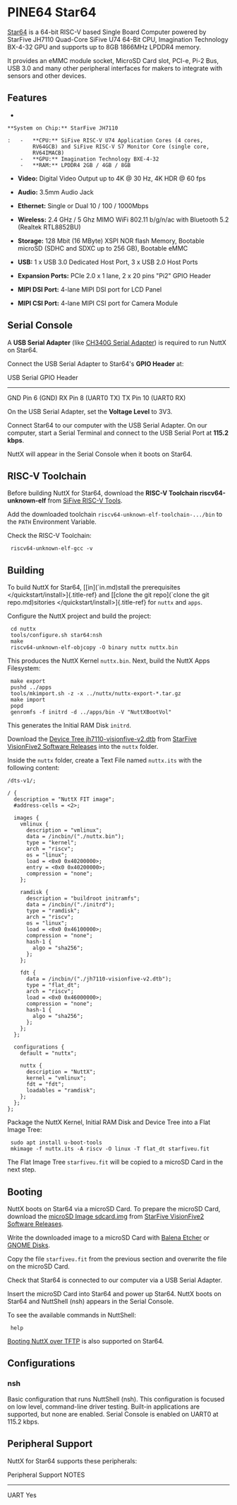 PINE64 Star64
=============

[Star64](https://wiki.pine64.org/wiki/STAR64) is a 64-bit RISC-V based
Single Board Computer powered by StarFive JH7110 Quad-Core SiFive U74
64-Bit CPU, Imagination Technology BX-4-32 GPU and supports up to 8GB
1866MHz LPDDR4 memory.

It provides an eMMC module socket, MicroSD Card slot, PCI-e, Pi-2 Bus,
USB 3.0 and many other peripheral interfaces for makers to integrate
with sensors and other devices.

Features
--------

-   

    **System on Chip:** StarFive JH7110

    :   -   **CPU:** SiFive RISC-V U74 Application Cores (4 cores,
            RV64GCB) and SiFive RISC-V S7 Monitor Core (single core,
            RV64IMACB)
        -   **GPU:** Imagination Technology BXE-4-32
        -   **RAM:** LPDDR4 2GB / 4GB / 8GB

-   **Video:** Digital Video Output up to 4K @ 30 Hz, 4K HDR @ 60 fps

-   **Audio:** 3.5mm Audio Jack

-   **Ethernet:** Single or Dual 10 / 100 / 1000Mbps

-   **Wireless:** 2.4 GHz / 5 Ghz MIMO WiFi 802.11 b/g/n/ac with
    Bluetooth 5.2 (Realtek RTL8852BU)

-   **Storage:** 128 Mbit (16 MByte) XSPI NOR flash Memory, Bootable
    microSD (SDHC and SDXC up to 256 GB), Bootable eMMC

-   **USB:** 1 x USB 3.0 Dedicated Host Port, 3 x USB 2.0 Host Ports

-   **Expansion Ports:** PCIe 2.0 x 1 lane, 2 x 20 pins \"Pi2\" GPIO
    Header

-   **MIPI DSI Port:** 4-lane MIPI DSI port for LCD Panel

-   **MIPI CSI Port:** 4-lane MIPI CSI port for Camera Module

Serial Console
--------------

A **USB Serial Adapter** (like [CH340G Serial
Adapter](https://pine64.com/product/serial-console-woodpecker-edition/))
is required to run NuttX on Star64.

Connect the USB Serial Adapter to Star64\'s **GPIO Header** at:

  USB Serial   GPIO Header
  ------------ -------------------
  GND          Pin 6 (GND)
  RX           Pin 8 (UART0 TX)
  TX           Pin 10 (UART0 RX)

On the USB Serial Adapter, set the **Voltage Level** to 3V3.

Connect Star64 to our computer with the USB Serial Adapter. On our
computer, start a Serial Terminal and connect to the USB Serial Port at
**115.2 kbps**.

NuttX will appear in the Serial Console when it boots on Star64.

RISC-V Toolchain
----------------

Before building NuttX for Star64, download the **RISC-V Toolchain
riscv64-unknown-elf** from [SiFive RISC-V
Tools](https://github.com/sifive/freedom-tools/releases/tag/v2020.12.0).

Add the downloaded toolchain `riscv64-unknown-elf-toolchain-.../bin` to
the `PATH` Environment Variable.

Check the RISC-V Toolchain:

``` {.console}
 riscv64-unknown-elf-gcc -v
```

Building
--------

To build NuttX for Star64, \[[in\](\`in.md)stall the prerequisites
\</quickstart/install\>]{.title-ref} and \[[clone the git repo\](\`clone
the git repo.md)sitories \</quickstart/install\>]{.title-ref} for
`nuttx` and `apps`.

Configure the NuttX project and build the project:

``` {.console}
 cd nuttx
 tools/configure.sh star64:nsh
 make
 riscv64-unknown-elf-objcopy -O binary nuttx nuttx.bin
```

This produces the NuttX Kernel `nuttx.bin`. Next, build the NuttX Apps
Filesystem:

``` {.console}
 make export
 pushd ../apps
 tools/mkimport.sh -z -x ../nuttx/nuttx-export-*.tar.gz
 make import
 popd
 genromfs -f initrd -d ../apps/bin -V "NuttXBootVol"
```

This generates the Initial RAM Disk `initrd`.

Download the [Device Tree
jh7110-visionfive-v2.dtb](https://github.com/starfive-tech/VisionFive2/releases/download/VF2_v3.1.5/jh7110-visionfive-v2.dtb)
from [StarFive VisionFive2 Software
Releases](https://github.com/starfive-tech/VisionFive2/releases) into
the `nuttx` folder.

Inside the `nuttx` folder, create a Text File named `nuttx.its` with the
following content:

    /dts-v1/;

    / {
      description = "NuttX FIT image";
      #address-cells = <2>;

      images {
        vmlinux {
          description = "vmlinux";
          data = /incbin/("./nuttx.bin");
          type = "kernel";
          arch = "riscv";
          os = "linux";
          load = <0x0 0x40200000>;
          entry = <0x0 0x40200000>;
          compression = "none";
        };

        ramdisk {
          description = "buildroot initramfs";
          data = /incbin/("./initrd");
          type = "ramdisk";
          arch = "riscv";
          os = "linux";
          load = <0x0 0x46100000>;
          compression = "none";
          hash-1 {
            algo = "sha256";
          };
        };

        fdt {
          data = /incbin/("./jh7110-visionfive-v2.dtb");
          type = "flat_dt";
          arch = "riscv";
          load = <0x0 0x46000000>;
          compression = "none";
          hash-1 {
            algo = "sha256";
          };
        };
      };

      configurations {
        default = "nuttx";

        nuttx {
          description = "NuttX";
          kernel = "vmlinux";
          fdt = "fdt";
          loadables = "ramdisk";
        };
      };
    };

Package the NuttX Kernel, Initial RAM Disk and Device Tree into a Flat
Image Tree:

``` {.console}
 sudo apt install u-boot-tools
 mkimage -f nuttx.its -A riscv -O linux -T flat_dt starfiveu.fit
```

The Flat Image Tree `starfiveu.fit` will be copied to a microSD Card in
the next step.

Booting
-------

NuttX boots on Star64 via a microSD Card. To prepare the microSD Card,
download the [microSD Image
sdcard.img](https://github.com/starfive-tech/VisionFive2/releases/download/VF2_v3.1.5/sdcard.img)
from [StarFive VisionFive2 Software
Releases](https://github.com/starfive-tech/VisionFive2/releases).

Write the downloaded image to a microSD Card with [Balena
Etcher](https://www.balena.io/etcher/) or [GNOME
Disks](https://wiki.gnome.org/Apps/Disks).

Copy the file `starfiveu.fit` from the previous section and overwrite
the file on the microSD Card.

Check that Star64 is connected to our computer via a USB Serial Adapter.

Insert the microSD Card into Star64 and power up Star64. NuttX boots on
Star64 and NuttShell (nsh) appears in the Serial Console.

To see the available commands in NuttShell:

``` {.console}
 help
```

[Booting NuttX over TFTP](https://lupyuen.github.io/articles/tftp) is
also supported on Star64.

Configurations
--------------

### nsh

Basic configuration that runs NuttShell (nsh). This configuration is
focused on low level, command-line driver testing. Built-in applications
are supported, but none are enabled. Serial Console is enabled on UART0
at 115.2 kbps.

Peripheral Support
------------------

NuttX for Star64 supports these peripherals:

  Peripheral   Support   NOTES
  ------------ --------- -------
  UART         Yes       
